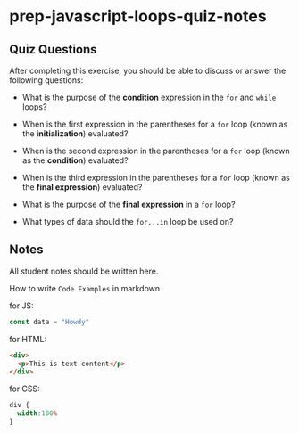 # prep-javascript-loops-quiz-notes



## Quiz Questions

After completing this exercise, you should be able to discuss or answer the following questions:

- What is the purpose of the **condition** expression in the `for` and `while` loops?

- When is the first expression in the parentheses for a `for` loop (known as the **initialization**) evaluated?

- When is the second expression in the parentheses for a `for` loop (known as the **condition**) evaluated?

- When is the third expression in the parentheses for a `for` loop (known as the **final expression**) evaluated?

- What is the purpose of the **final expression** in a `for` loop?

- What types of data should the `for...in` loop be used on?



## Notes

All student notes should be written here.


How to write `Code Examples` in markdown

for JS:
```javascript
const data = "Howdy"
```

for HTML:
```html
<div>
  <p>This is text content</p>
</div>
```

for CSS:
```css
div {
  width:100%
}
```
